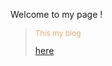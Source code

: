 <p style='font-size:30px,color:rgba(0,0,0,0.6)'>Welcome to my page ! </p>

><p style='font-size:12px;color:rgba(211,110,21,0.6)'>This my blog</p><a href="https://rgun9.github.io/home" target="_blank">here</a>
       
<img src="https://rgun9.github.io/img/blog.png" alt="">
       